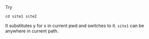 Try

    cd site1 site2

It substitutes y for x in current pwd and switches to it.
`site1` can be anywhere in current path.
